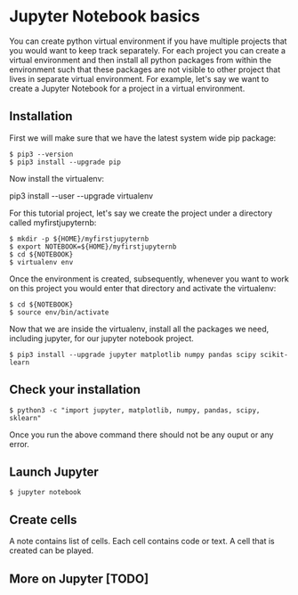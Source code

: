 # Jupyter Notebook basics

You can create python virtual environment if you have multiple
projects that you would want to keep track separately. For
each project you can create a virtual environment and then
install all python packages from within the environment such
that these packages are not visible to other project that
lives in separate virtual environment. For example, let's say
we want to create a Jupyter Notebook for a project in a
virtual environment.

## Installation 

First we will make sure that we have the latest system wide
pip package:

```
$ pip3 --version
$ pip3 install --upgrade pip
```

Now install the virtualenv:

pip3 install --user --upgrade virtualenv

For this tutorial project, let's say we create the project
under a directory called myfirstjupyternb:

```
$ mkdir -p ${HOME}/myfirstjupyternb
$ export NOTEBOOK=${HOME}/myfirstjupyternb
$ cd ${NOTEBOOK}
$ virtualenv env
```

Once the environment is created, subsequently, whenever you want
to work on this project you would enter that directory and
activate the virtualenv:

```
$ cd ${NOTEBOOK}
$ source env/bin/activate
```
Now that we are inside the virtualenv, install all the packages
we need, including jupyter, for our jupyter notebook project.

```
$ pip3 install --upgrade jupyter matplotlib numpy pandas scipy scikit-learn
```

## Check your installation

```
$ python3 -c "import jupyter, matplotlib, numpy, pandas, scipy, sklearn"
```

Once you run the above command there should not be any ouput or any error.

## Launch Jupyter

```
$ jupyter notebook
```

## Create cells

A note contains list of cells. Each cell contains code or text. A cell that
is created can be played.

## More on Jupyter [TODO]



